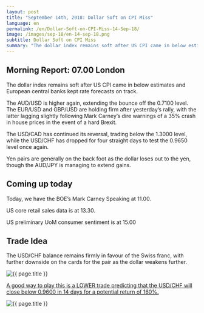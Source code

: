 ```yaml
---
layout: post
title: "September 14th, 2018: Dollar Soft on CPI Miss"
language: en
permalink: /en/Dollar-Soft-on-CPI-Miss-14-Sep-18/
image: /images/sep-18/en-14-sep-18.png
subtitle: Dollar Soft on CPI Miss
summary: "The dollar index remains soft after US CPI came in below estimates and European central banks kept rate forecasts on track"
---
```

## Morning Report: 07.00 London

The dollar index remains soft after US CPI came in below estimates and European central banks kept rate forecasts on track. 

The AUD/USD is higher again, extending the bounce off the 0.7100 level. The EUR/USD and GBP/USD are holding firm after yesterday’s rally, with the latter lagging slightly following Mark Carney’s dire warnings of a 35% crash in house prices in the event of a hard Brexit. 

The USD/CAD has continued its reversal, trading below the 1.3000 level, while the USD/CHF has dropped for four straight days to test the 0.9650 level once again. 

Yen pairs are generally on the back foot as the dollar loses out to the yen, though the AUD/JPY is managing to extend gains. 

## Coming up today

Today, we have the BOE’s Mark Carney Speaking at 11.00. 

US core retail sales data is at 13.30. 

US preliminary UoM consumer sentiment is at 15.00

## Trade Idea

The USD/CHF balance remains firmly in favour of the Swiss franc, with further downside on the cards for the pair as the dollar weakens further.

<img class="post-image" src="{{ site.url }}/images/sep-18/en-14-sep-18.png" alt="{{ page.title }}" title="{{ page.title }}">

<a href="%LINK%%?currency=GBP&market=forex&underlying=frxUSDCHF&formname=higherlower&duration_amount=14&duration_units=d&amount=10&amount_type=stake&expiry_type=duration&barrier=0.96" target="_blank" rel="noopener noreferrer nofollow">A good way to play this is a LOWER trade predicting that the USD/CHF will close below 0.9600 in 14 days for a potential return of 160%.</a>

<img class="post-image" src="{{ site.url }}/images/sep-18/en-14-sep-18-2.png" alt="{{ page.title }}" title="{{ page.title }}">
